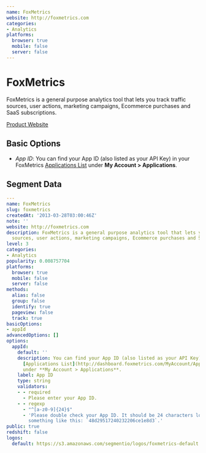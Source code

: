 ```yaml
---
name: FoxMetrics
website: http://foxmetrics.com
categories:
- Analytics
platforms:
  browser: true
  mobile: false
  server: false
---
```


# FoxMetrics

FoxMetrics is a general purpose analytics tool that lets you track traffic sources, user actions, marketing campaigns, Ecommerce purchases and SaaS subscriptions.

[Product Website](http://foxmetrics.com)

## Basic Options

- *App ID*: You can find your App ID (also listed as your API Key) in your FoxMetrics [Applications List](http://dashboard.foxmetrics.com/MyAccount/Applications) under **My Account > Applications**.


## Segment Data
```yaml
---
name: FoxMetrics
slug: foxmetrics
createdAt: '2013-03-28T03:00:46Z'
note: ''
website: http://foxmetrics.com
description: FoxMetrics is a general purpose analytics tool that lets you track traffic
  sources, user actions, marketing campaigns, Ecommerce purchases and SaaS subscriptions.
level: 3
categories:
- Analytics
popularity: 0.008757704
platforms:
  browser: true
  mobile: false
  server: false
methods:
  alias: false
  group: false
  identify: true
  pageview: false
  track: true
basicOptions:
- appId
advancedOptions: []
options:
  appId:
    default: ''
    description: You can find your App ID (also listed as your API Key) in your FoxMetrics
      [Applications List](http://dashboard.foxmetrics.com/MyAccount/Applications)
      under **My Account > Applications**.
    label: App ID
    type: string
    validators:
    - - required
      - Please enter your App ID.
    - - regexp
      - "^[a-z0-9]{24}$"
      - 'Please double check your App ID. It should be 24 characters long, and look
        something like this: `48d29517240232206ce1e8d3`.'
public: true
redshift: false
logos:
  default: https://s3.amazonaws.com/segmentio/logos/foxmetrics-default.svg

```

